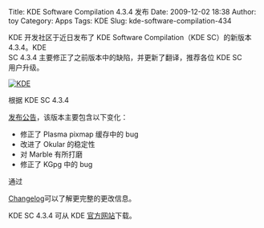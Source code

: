 Title: KDE Software Compilation 4.3.4 发布
Date: 2009-12-02 18:38
Author: toy
Category: Apps
Tags: KDE
Slug: kde-software-compilation-434

KDE 开发社区于近日发布了 KDE Software Compilation（KDE SC）的新版本
4.3.4。KDE  
SC 4.3.4 主要修正了之前版本中的缺陷，并更新了翻译，推荐各位 KDE SC  
用户升级。

[![KDE](http://i.linuxtoy.org/images/2009/09/kde-desktop-thumb.png)](http://i.linuxtoy.org/images/2009/09/kde-desktop.png)

根据 KDE SC 4.3.4  

[发布公告](http://www.kde.org/announcements/announce-4.3.4.php)，该版本主要包含以下变化：

* 修正了 Plasma pixmap 缓存中的 bug  
* 改进了 Okular 的稳定性  
* 对 Marble 有所打磨  
* 修正了 KGpg 中的 bug

通过  

[Changelog](http://www.kde.org/announcements/changelogs/changelog4\_3\_3to4\_3\_4.php)可以了解更完整的更改信息。

KDE SC 4.3.4 可从 KDE
[官方网站](http://www.kde.org/info/4.3.4.php)下载。
